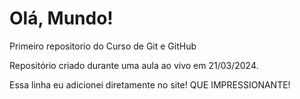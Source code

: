 # Olá, Mundo!
 Primeiro repositorio do Curso de Git e GitHub

Repositório criado durante uma aula ao vivo em 21/03/2024.

Essa linha eu adicionei diretamente no site! QUE IMPRESSIONANTE!
